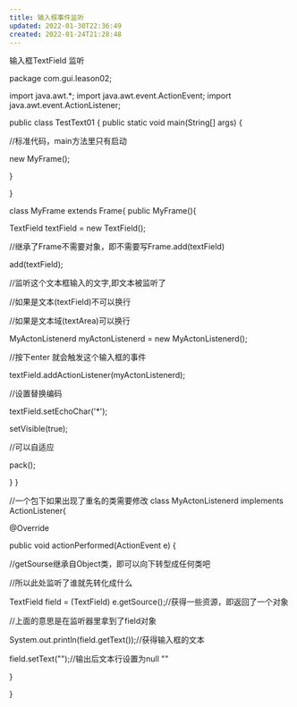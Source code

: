 ```yaml
---
title: 输入框事件监听
updated: 2022-01-30T22:36:49
created: 2022-01-24T21:28:48
---
```


输入框TextField 监听

package com.gui.leason02;

import java.awt.\*;
import java.awt.event.ActionEvent;
import java.awt.event.ActionListener;

public class TestText01 {
public static void main(String\[\] args) {

//标准代码，main方法里只有启动

new MyFrame();

}

}

class MyFrame extends Frame{
public MyFrame(){

TextField textField = new TextField();

//继承了Frame不需要对象，即不需要写Frame.add(textField)

add(textField);

//监听这个文本框输入的文字,即文本被监听了

//如果是文本(textField)不可以换行

//如果是文本域(textArea)可以换行

MyActonListenerd myActonListenerd = new MyActonListenerd();

//按下enter 就会触发这个输入框的事件

textField.addActionListener(myActonListenerd);

//设置替换编码

textField.setEchoChar('\*');

setVisible(true);

//可以自适应

pack();

}
}

//一个包下如果出现了重名的类需要修改
class MyActonListenerd implements ActionListener{

@Override

public void actionPerformed(ActionEvent e) {

//getSourse继承自Object类，即可以向下转型成任何类吧

//所以此处监听了谁就先转化成什么

TextField field = (TextField) e.getSource();//获得一些资源，即返回了一个对象

//上面的意思是在监听器里拿到了field对象

System.out.println(field.getText());//获得输入框的文本

field.setText("");//输出后文本行设置为null ""

}

}

